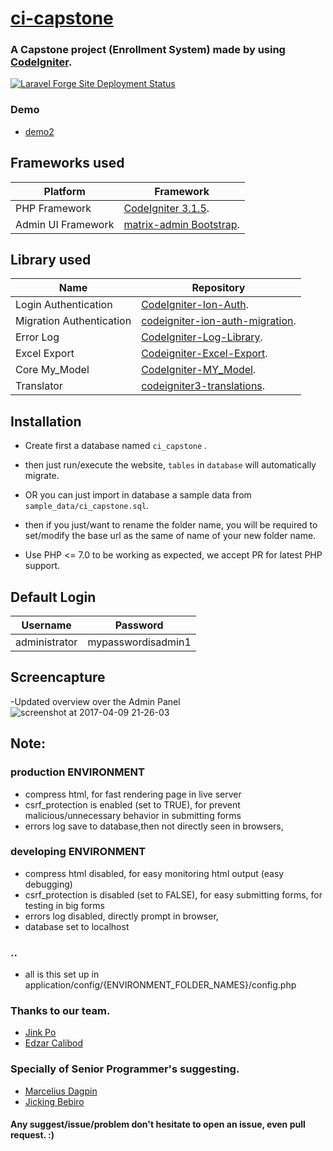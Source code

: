 #  [ci-capstone](https://github.com/lloricode/ci-capstone)
### A Capstone project (Enrollment System) made by using [CodeIgniter](http://codeigniter.com).

[![Laravel Forge Site Deployment Status](https://img.shields.io/endpoint?url=https%3A%2F%2Fforge.laravel.com%2Fsite-badges%2F240650fa-0dd7-4205-a18f-1a6f2c00c1e7%3Fdate%3D1&style=plastic)](https://forge.laravel.com)

### Demo 

- [demo2](https://ci-capstone.lloricode.com/)

## Frameworks used
| Platform           | Framework                                                       |
|--------------------|-----------------------------------------------------------------|
| PHP Framework      | [CodeIgniter 3.1.5](http://codeigniter.com).                    |
| Admin UI Framework | [matrix-admin Bootstrap](http://matrixadmin.themedesigner.in/). |

## Library used


| Name                     | Repository                                                                                     |
|--------------------------|------------------------------------------------------------------------------------------------|
| Login Authentication     | [CodeIgniter-Ion-Auth](https://github.com/benedmunds/CodeIgniter-Ion-Auth).                    |
| Migration Authentication | [codeigniter-ion-auth-migration](https://github.com/iamfiscus/codeigniter-ion-auth-migration). |
| Error Log                | [CodeIgniter-Log-Library](https://github.com/appleboy/CodeIgniter-Log-Library).                |
| Excel Export             | [Codeigniter-Excel-Export](https://github.com/jiji262/Codeigniter-Excel-Export).               |
| Core My_Model            | [CodeIgniter-MY_Model](https://github.com/avenirer/CodeIgniter-MY_Model).                      |
| Translator               | [codeigniter3-translations](https://github.com/bcit-ci/codeigniter3-translations).             |

## Installation

- Create first a database named ``ci_capstone`` .
- then just run/execute the website, ``tables`` in ``database`` will automatically migrate.

- OR you can just import in database a sample data from ``sample_data/ci_capstone.sql``.

- then if you just/want to rename the folder name, you will be required to set/modify the base url as the same of name of your new folder name.

- Use PHP <= 7.0 to be working as expected, we accept PR for latest PHP support.

## Default Login

| Username      | Password           |
|---------------|--------------------|
| administrator | mypasswordisadmin1 |

## Screencapture
-Updated overview over the Admin Panel
![screenshot at 2017-04-09 21-26-03](https://cloud.githubusercontent.com/assets/8251344/24837640/50a98c44-1d6b-11e7-95b8-11c754f8c81d.png)

## Note:
### production ENVIRONMENT 
- compress html, for fast rendering page in live server 
- csrf_protection is enabled (set to TRUE), for prevent malicious/unnecessary behavior in submitting forms
- errors log save to database,then not directly seen in browsers,

### developing ENVIRONMENT
- compress html disabled, for easy monitoring html output (easy debugging)
- csrf_protection is disabled (set to FALSE), for easy submitting forms, for testing in big forms
- errors log disabled, directly prompt in browser,
- database set to localhost 

### ..
- all is this set up in application/config/{ENVIRONMENT_FOLDER_NAMES}/config.php

  
### Thanks to our team.

- [Jink Po](https://github.com/shikai06)
- [Edzar Calibod](https://github.com/iEdzar)

### Specially of Senior Programmer's suggesting.

- [Marcelius Dagpin](https://github.com/mgdagpin)
- [Jicking Bebiro](https://github.com/jicking)


#### Any suggest/issue/problem don't hesitate to open an issue, even pull request. :)
